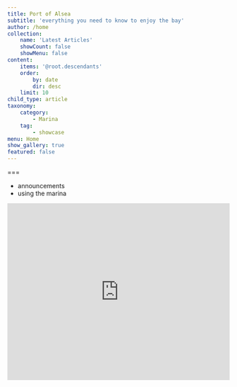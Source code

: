 ```yaml
---
title: Port of Alsea 
subtitle: 'everything you need to know to enjoy the bay'
author: /home
collection:
    name: 'Latest Articles'
    showCount: false
    showMenu: false
content:
    items: '@root.descendants'
    order:
        by: date
        dir: desc
    limit: 10
child_type: article
taxonomy:
    category:
        - Marina
    tag:
        - showcase
menu: Home
show_gallery: true
featured: false
---
```


===

- announcements
- using the marina

<iframe width="100%" height="400" src="https://embed.windy.com/embed2.html?lat=44.253&lon=-124.060&zoom=10&level=surface&overlay=wind&menu=&message=&marker=&calendar=&pressure=&type=map&location=coordinates&detail=&detailLat=44.430&detailLon=-124.070&metricWind=default&metricTemp=default&radarRange=-1" frameborder="0"></iframe> 

